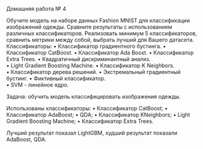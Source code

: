 Домашняя работа № 4

Обучите модель на наборе данных Fashion MNIST для классификации изображений одежды. Сравните результаты с использованием различных классификаторов.
Реализовать минимум 5 классификаторов, сравнить метрики между собой, выбрать лучший для Вашего датасета.
Классификаторы:
• Классификатор градиентного бустинга. 
• Классификатор CatBoost. 
• Классификатор Ada Boost. 
• Классификатор Extra Trees. 
• Квадратичный дискриминантный анализ. 	
• Light Gradient Boosting Machine. 
• Классификатор K Neighbors.  
• Классификатор дерева решений. 
• Экстремальный градиентный бустинг.
• Фиктивный классификатор.  
• SVM - линейное ядро.




Задача: обучить модель классифицировать изображения одежды.

Использованы классификаторы:
• Классификатор CatBoost;
• Классификатор AdaBoost;
• QDA;
• Классификатор KNeighbors;
• Light Gradient Boosting Machine;
• Классификатор Extra Trees.

Лучший результат показал LightGBM, худший результат показали AdaBoost, QDA.
